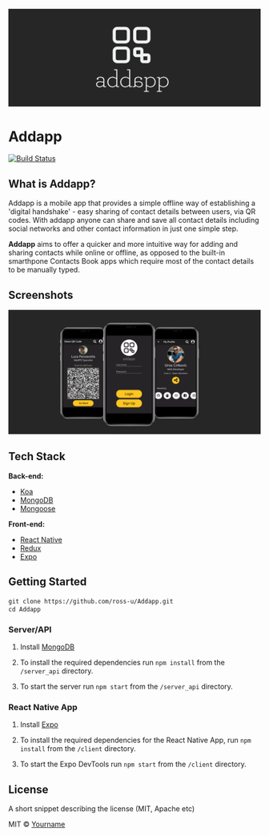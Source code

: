 
![Addapp Logo](https://github.com/ross-u/Addapp/blob/master/addapp_logo_large.png)

# Addapp

[![Build Status](https://travis-ci.org/ross-u/Addapp.svg?branch=master)](https://travis-ci.org/ross-u/Addapp)


## What is Addapp?
Addapp is a mobile app that provides a simple offline way of establishing a 'digital handshake' - easy sharing of contact details between users, via QR codes.
With addapp anyone can share and save all contact details including social networks and other contact information in just one simple step.

**Addapp** aims to offer a quicker and more intuitive way for adding and sharing contacts while online or offline, as opposed to the built-in smarthpone Contacts Book apps which require most of the contact details to be manually typed.


## Screenshots
![Addapp Screenshots](https://github.com/ross-u/Addapp/blob/master/screenshots.png)

## Tech Stack
<b>Back-end:</b>
* [Koa](https://koajs.com/)
* [MongoDB](https://www.mongodb.com/)
* [Mongoose](https://mongoosejs.com/)

<b>Front-end:</b>
* [React Native](https://facebook.github.io/react-native/)
* [Redux](https://redux.js.org/)
* [Expo](https://expo.io/)

## Getting Started

```
git clone https://github.com/ross-u/Addapp.git
cd Addapp
```

### Server/API
1. Install [MongoDB](https://docs.mongodb.com/manual/administration/install-community/) 

2. To install the required dependencies run `npm install` from the `/server_api` directory.

3. To start the server run `npm start` from the `/server_api` directory.


### React Native App 
1. Install [Expo](https://expo.io/) 

2. To install the required dependencies for the React Native App, run `npm install` from the `/client` directory.

3. To start the Expo DevTools run `npm start` from the `/client` directory.

## License
A short snippet describing the license (MIT, Apache etc)

MIT © [Yourname]()
